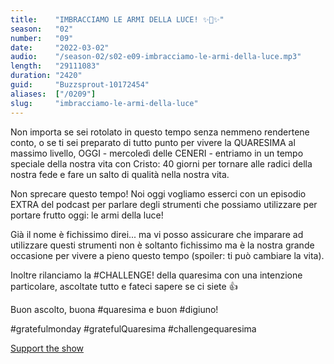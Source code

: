```yaml
---
title:    "IMBRACCIAMO LE ARMI DELLA LUCE! ✨💫✨"
season:   "02"
number:   "09"
date:     "2022-03-02"
audio:    "/season-02/s02-e09-imbracciamo-le-armi-della-luce.mp3"
length:   "29111083"
duration: "2420"
guid:     "Buzzsprout-10172454"
aliases:  ["/0209"]
slug:     "imbracciamo-le-armi-della-luce"
---
```

Non importa se sei rotolato in questo tempo senza nemmeno rendertene conto, o se ti sei preparato di tutto punto per vivere la QUARESIMA al massimo livello, OGGI - mercoledì delle CENERI - entriamo in un tempo speciale della nostra vita con Cristo: 40 giorni per tornare alle radici della nostra fede e fare un salto di qualità nella nostra vita.

Non sprecare questo tempo! Noi oggi vogliamo esserci con un episodio EXTRA del podcast per parlare degli strumenti che possiamo utilizzare per portare frutto oggi: le armi della luce!

Già il nome è fichissimo direi... ma vi posso assicurare che imparare ad utilizzare questi strumenti non è soltanto fichissimo ma è la nostra grande occasione per vivere a pieno questo tempo (spoiler: ti può cambiare la vita).

Inoltre rilanciamo la #CHALLENGE! della quaresima con una intenzione particolare, ascoltate tutto e fateci sapere se ci siete 👍

Buon ascolto, buona #quaresima e buon #digiuno!

#gratefulmonday #gratefulQuaresima #challengequaresima

[Support the show](https://bit.ly/offri-un-caffe)
                